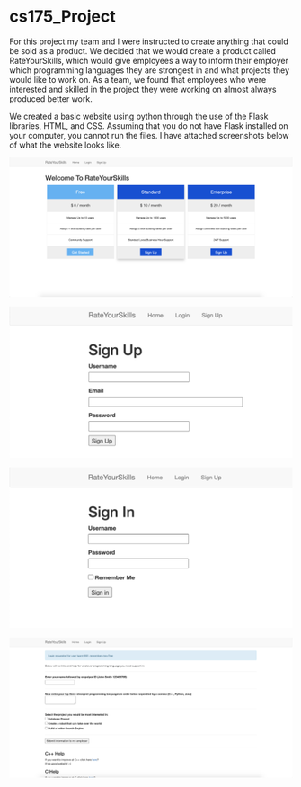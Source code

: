 # cs175_Project

For this project my team and I were instructed to create anything that could be sold as a product. We decided that we would create a product called RateYourSkills, which would give employees a way to inform their employer which programming languages they are strongest in and what projects they would like to work on. As a team, we found that employees who were interested and skilled in the project they were working on almost always produced better work.

We created a basic website using python through the use of the Flask libraries, HTML, and CSS. Assuming that you do not have Flask installed on your computer, you cannot run the files. I have attached screenshots below of what the website looks like. 

![](images/screenshot1.png)

![](images/screenshot2.png)

![](images/screenshot3.png)

![](images/screenshot4.png)